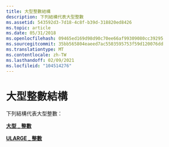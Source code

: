 ```yaml
---
title: 大型整數結構
description: 下列結構代表大型整數
ms.assetid: 543592d3-7d18-4c8f-b39d-318820ed8426
ms.topic: article
ms.date: 05/31/2018
ms.openlocfilehash: 09465ed169d98d90c70ee66af99309080cc39295
ms.sourcegitcommit: 35bb565804eaeed7ac5503595753f59d120076dd
ms.translationtype: MT
ms.contentlocale: zh-TW
ms.lasthandoff: 02/09/2021
ms.locfileid: "104514276"
---
```

# <a name="large-integer-structures"></a>大型整數結構

下列結構代表大型整數：

<dl>
  <dt>
    
  [**大型 \_ 整數**](/windows/win32/api/winnt/ns-winnt-large_integer-r1)
  </dt>
  <dt>
  
  [**ULARGE \_ 整數**](/windows/win32/api/winnt/ns-winnt-ularge_integer-r1)
  </dt>
</dl>
